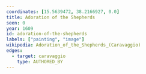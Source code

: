```yaml
---
coordinates: [15.5639472, 38.2166927, 0.0]
title: Adoration of the Shepherds
seen: 0
year: 1609
id: adoration-of-the-shepherds
labels: ["painting", "image"]
wikipedia: Adoration_of_the_Shepherds_(Caravaggio)
edges:
  - target: caravaggio
    type: AUTHORED_BY
---
```


